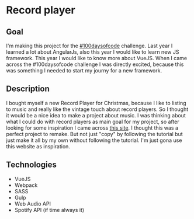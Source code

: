 # Record player

## Goal

I'm making this project for the [#100daysofcode](https://medium.freecodecamp.com/start-2017-with-the-100daysofcode-improved-and-updated-18ce604b237b#.8qamlpr3r) challenge. 
Last year I learned a lot about AngularJs, also this year I would like to learn new JS framework. This year I would like to know more about VueJS.
When I came across the #100daysofcode challenge I was directly excited, because this was something I needed to start my journy for a new framework. 

## Description

I bought myself a new Record Player for Christmas, because I like to listing to music and really like the vintage touch about record players. So I thought it would be a nice idea to make a project about music.
I was thinking about what I could do with record players as main goal for my project, so after looking for some inspiration I came across [this site](https://tympanus.net/Development/RecordPlayer/). I thought this was a perfect project to remake.
But not just "copy" by following the tutorial but just make it all by my own without following the tutorial. I'm just gona use this website as inspiration. 

## Technologies

- VueJS
- Webpack
- SASS
- Gulp
- Web Audio API
- Spotify API (if time always it)

